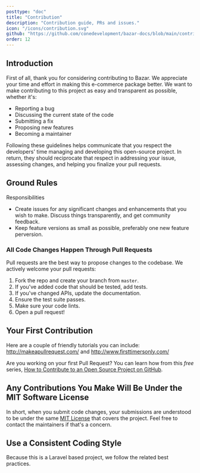 ```yaml
---
posttype: "doc"
title: "Contribution"
description: "Contribution guide, PRs and issues."
icon: "/icons/contribution.svg"
github: "https://github.com/conedevelopment/bazar-docs/blob/main/contribution.md"
order: 12
---
```


## Introduction

First of all, thank you for considering contributing to Bazar. We appreciate your time and effort in making this e-commerce package better. We want to make contributing to this project as easy and transparent as possible, whether it's:

- Reporting a bug
- Discussing the current state of the code
- Submitting a fix
- Proposing new features
- Becoming a maintainer

Following these guidelines helps communicate that you respect the developers' time managing and developing this open-source project. In return, they should reciprocate that respect in addressing your issue, assessing changes, and helping you finalize your pull requests.

## Ground Rules

Responsibilities
* Create issues for any significant changes and enhancements that you wish to make. Discuss things transparently, and get community feedback.
* Keep feature versions as small as possible, preferably one new feature perversion.

### All Code Changes Happen Through Pull Requests

Pull requests are the best way to propose changes to the codebase. We actively welcome your pull requests:

1. Fork the repo and create your branch from `master`.
2. If you've added code that should be tested, add tests.
3. If you've changed APIs, update the documentation.
4. Ensure the test suite passes.
5. Make sure your code lints.
6. Open a pull request!

## Your First Contribution

Here are a couple of friendly tutorials you can include: http://makeapullrequest.com/ and http://www.firsttimersonly.com/

Are you working on your first Pull Request? You can learn how from this *free* series, [How to Contribute to an Open Source Project on GitHub](https://egghead.io/series/how-to-contribute-to-an-open-source-project-on-github).

## Any Contributions You Make Will Be Under the MIT Software License

In short, when you submit code changes, your submissions are understood to be under the same [MIT License](http://choosealicense.com/licenses/mit/) that covers the project. Feel free to contact the maintainers if that's a concern.

## Use a Consistent Coding Style

Because this is a Laravel based project, we follow the related best practices.
